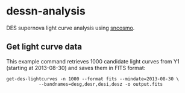 dessn-analysis
==============


DES supernova light curve analysis using [sncosmo](http://github.com/sncosmo/sncosmo).

## Get light curve data

This example command retrieves 1000 candidate light curves from Y1
(starting at 2013-08-30) and saves them in FITS format:

```
get-des-lightcurves -n 1000 --format fits --mindate=2013-08-30 \
		    --bandnames=desg,desr,desi,desz -o output.fits
```

